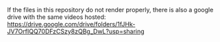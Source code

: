 If the files in this repository do not render properly, there is also a google drive with the same videos hosted: https://drive.google.com/drive/folders/1fJHk-JV7OrfIQQ70DFzCSzy8zQBg_DwL?usp=sharing
